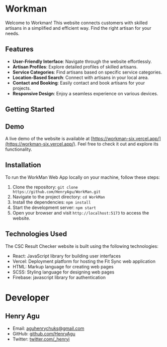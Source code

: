 # Workman

Welcome to Workman! This website connects customers with skilled artisans in a simplified and efficient way. Find the right artisan for your needs.

## Features

- **User-Friendly Interface**: Navigate through the website effortlessly.
- **Artisan Profiles**: Explore detailed profiles of skilled artisans.
- **Service Categories**: Find artisans based on specific service categories.
- **Location-Based Search**: Connect with artisans in your local area.
- **Contact and Booking**: Easily contact and book artisans for your projects.
- **Responsive Design**: Enjoy a seamless experience on various devices.

## Getting Started

## Demo

A live demo of the website is available at [https://workman-six.vercel.app/](https://workman-six.vercel.app/). Feel free to check it out and explore its functionality.

## Installation

To run the WorkMan Web App locally on your machine, follow these steps:

1. Clone the repository: `git clone https://github.com/HenryAgu/WorkMan.git`
2. Navigate to the project directory: `cd WorkMan`
3. Install the dependencies: `npm install`
4. Start the development server: `npm start`
5. Open your browser and visit `http://localhost:5173` to access the website.


## Technologies Used

The CSC Result Checker website is built using the following technologies:

- React: JavaScript library for building user interfaces
- Vercel: Deployment platform for hosting the Fit Sync web application
- HTML: Markup language for creating web pages
- SCSS: Styling language for designing web pages
- Firebase: javascript library for authentication

# Developer

## Henry Agu
- Email: aguhenrychuks@gmail.com
- GitHub: [github.com/HenryAgu](https://github.com/HenryAgu)
- Twitter: [twitter.com/_henryi](https://www.twitter.com/_henryi)